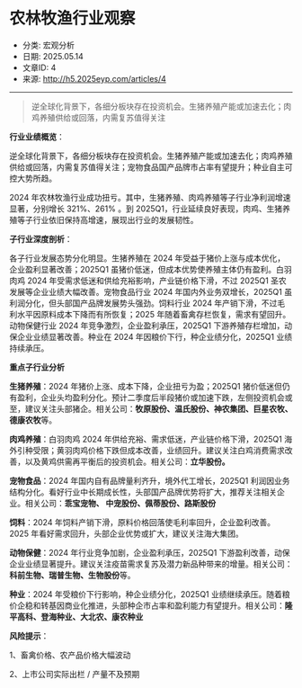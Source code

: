 # 农林牧渔行业观察
- 分类: 宏观分析
- 日期: 2025.05.14
- 文章ID: 4
- 来源: http://h5.2025eyp.com/articles/4

---

> 逆全球化背景下，各细分板块存在投资机会。生猪养殖产能或加速去化；肉鸡养殖供给或回落，内需复苏值得关注

**行业业绩概览**：

逆全球化背景下，各细分板块存在投资机会。生猪养殖产能或加速去化；肉鸡养殖供给或回落，内需复苏值得关注；宠物食品国产品牌市占率有望提升；种业自主可控大势所趋。

2024 年农林牧渔行业成功扭亏。其中，生猪养殖、肉鸡养殖等子行业净利润增速显著，分别增长 321%、261% 。到 2025Q1，行业延续良好表现，肉鸡、生猪养殖等子行业依旧保持高增速，展现出行业的发展韧性。

**子行业深度剖析**：

各子行业发展态势分化明显。生猪养殖在 2024 年受益于猪价上涨与成本优化，企业盈利显著改善；2025Q1 虽猪价低迷，但成本优势使养殖主体仍有盈利。白羽肉鸡 2024 年受需求低迷和供给充裕影响，产业链价格下滑，不过 2025Q1 圣农发展等企业业绩大幅改善。宠物食品行业 2024 年国内外业务双增长，2025Q1 虽利润分化，但头部国产品牌发展势头强劲。饲料行业 2024 年产销下滑，不过毛利水平因原料成本下降而有所恢复；2025 年随着畜禽存栏恢复，需求有望回升。动物保健行业 2024 年竞争激烈，企业盈利承压，2025Q1 下游养殖存栏增加，动保企业业绩显著改善。种业在 2024 年因粮价下行，种企业绩分化，2025Q1 业绩持续承压。

**重点子行业分析**

**生猪养殖**：2024 年猪价上涨、成本下降，企业扭亏为盈；2025Q1 猪价低迷但仍有盈利，企业头均盈利分化。预计二季度后半段猪价或加速下跌，左侧投资机会或至，建议关注头部猪企。相关公司：**牧原股份、温氏股份、神农集团、巨星农牧、德康农牧**等。

**肉鸡养殖**：白羽肉鸡 2024 年供给充裕、需求低迷，产业链价格下滑，2025Q1 海外引种受限；黄羽肉鸡价格下跌但成本改善，业绩回升。建议关注白鸡消费需求改善，以及黄鸡供需再平衡后的投资机会。相关公司：**立华股份。**

**宠物食品**：2024 年国内自有品牌量利齐升，境外代工增长，2025Q1 利润因业务结构分化。看好行业中长期成长性，头部国产品牌优势将扩大，推荐关注相关企业。相关公司：**乖宝宠物、 中宠股份、佩蒂股份、路斯股份**

**饲料**：2024 年饲料产销下滑，原料价格回落使毛利率回升，企业盈利改善。2025 年看好需求回升，头部企业优势或扩大，建议关注海大集团。

**动物保健**：2024 年行业竞争加剧，企业盈利承压，2025Q1 下游盈利改善，动保企业业绩显著提升。建议关注疫苗需求复苏及潜力新品种带来的增量。相关公司：**科前生物、瑞普生物、生物股份**等。

**种业**：2024 年受粮价下行影响，种企业绩分化，2025Q1 业绩继续承压。随着粮价企稳和转基因商业化推进，头部种企市占率和盈利能力有望提升。相关公司：**隆平高科、登海种业、大北农、康农种业**

**风险提示**：

1、畜禽价格、农产品价格大幅波动

2、上市公司实际出栏 / 产量不及预期
